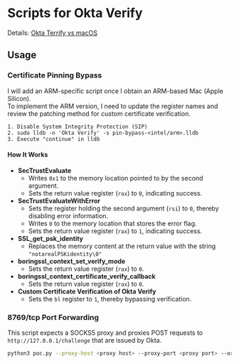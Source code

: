 # Scripts for Okta Verify
Details: [Okta Terrify vs macOS](https://kawakatz.io/notes/okta-terrify-vs-macos/)

## Usage
### Certificate Pinning Bypass
I will add an ARM-specific script once I obtain an ARM-based Mac (Apple Silicon).  
To implement the ARM version, I need to update the register names and review the patching method for custom certificate verification.  
```
1. Disable System Integrity Protection (SIP)
2. sudo lldb -n 'Okta Verify' -s pin-bypass-<intel/arm>.lldb
3. Execute "continue" in lldb
```

#### How It Works
- **SecTrustEvaluate**  
  - Writes `0x1` to the memory location pointed to by the second argument.  
  - Sets the return value register (`rax`) to `0`, indicating success.
- **SecTrustEvaluateWithError**  
  - Sets the register holding the second argument (`rsi`) to `0`, thereby disabling error information.  
  - Writes `0` to the memory location that stores the error flag.  
  - Sets the return value register (`rax`) to `1`, indicating success.
- **SSL_get_psk_identity**  
  - Replaces the memory content at the return value with the string `"notarealPSKidentity\0"`
- **boringssl_context_set_verify_mode**  
  - Sets the return value register (`rax`) to `0`.
- **boringssl_context_certificate_verify_callback**  
  - Sets the return value register (`rax`) to `0`.
- **Custom Certificate Verification of Okta Verify**  
  - Sets the `bl` register to `1`, thereby bypassing verification.

### 8769/tcp Port Forwarding
This script expects a SOCKS5 proxy and proxies POST requests to `http://127.0.0.1/challenge` that are issued by Okta.
```sh
python3 poc.py --proxy-host <proxy host> --proxy-port <proxy port> --origin 'https://<company>.okta.com'
